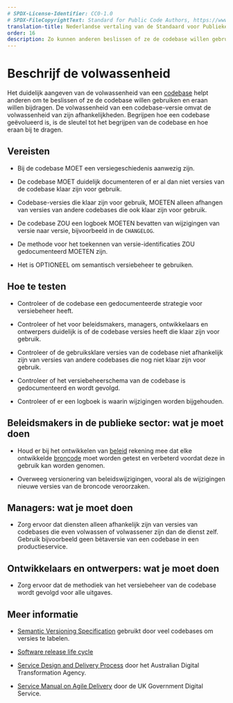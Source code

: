 ```yaml
---
# SPDX-License-Identifier: CC0-1.0
# SPDX-FileCopyrightText: Standard for Public Code Authors, https://www.standardforpubliccode.org/AUTHORS.html
translation-title: Nederlandse vertaling van de Standaard voor Publieke Code
order: 16
description: Zo kunnen anderen beslissen of ze de codebase willen gebruiken en eraan willen bijdragen.
---
```


# Beschrijf de volwassenheid

Het duidelijk aangeven van de volwassenheid van een [codebase](../glossary.html#codebase) helpt anderen om te beslissen of ze de codebase willen gebruiken en eraan willen bijdragen. De volwassenheid van een codebase-versie omvat de volwassenheid van zijn afhankelijkheden. Begrijpen hoe een codebase geëvolueerd is, is de sleutel tot het begrijpen van de codebase en hoe eraan bij te dragen.

## Vereisten

- Bij de codebase MOET een versiegeschiedenis aanwezig zijn.

- De codebase MOET duidelijk documenteren of er al dan niet versies van de codebase klaar zijn voor gebruik.

- Codebase-versies die klaar zijn voor gebruik, MOETEN alleen afhangen van versies van andere codebases die ook klaar zijn voor gebruik.

- De codebase ZOU een logboek MOETEN bevatten van wijzigingen van versie naar versie, bijvoorbeeld in de `CHANGELOG`.

- De methode voor het toekennen van versie-identificaties ZOU gedocumenteerd MOETEN zijn.

- Het is OPTIONEEL om semantisch versiebeheer te gebruiken.

## Hoe te testen

- Controleer of de codebase een gedocumenteerde strategie voor versiebeheer heeft.

- Controleer of het voor beleidsmakers, managers, ontwikkelaars en ontwerpers duidelijk is of de codebase versies heeft die klaar zijn voor gebruik.

- Controleer of de gebruiksklare versies van de codebase niet afhankelijk zijn van versies van andere codebases die nog niet klaar zijn voor gebruik.

- Controleer of het versiebeheerschema van de codebase is gedocumenteerd en wordt gevolgd.

- Controleer of er een logboek is waarin wijzigingen worden bijgehouden.

## Beleidsmakers in de publieke sector: wat je moet doen

- Houd er bij het ontwikkelen van [beleid](../glossary.html#beleid) rekening mee dat elke ontwikkelde [broncode](../glossary.html#broncode) moet worden getest en verbeterd voordat deze in gebruik kan worden genomen.

- Overweeg versionering van beleidswijzigingen, vooral als de wijzigingen nieuwe versies van de broncode veroorzaken.

## Managers: wat je moet doen

- Zorg ervoor dat diensten alleen afhankelijk zijn van versies van codebases die even volwassen of volwassener zijn dan de dienst zelf. Gebruik bijvoorbeeld geen bètaversie van een codebase in een productieservice.

## Ontwikkelaars en ontwerpers: wat je moet doen

- Zorg ervoor dat de methodiek van het versiebeheer van de codebase wordt gevolgd voor alle uitgaves.

## Meer informatie

* [Semantic Versioning Specification](https://semver.org/) gebruikt door veel codebases om versies te labelen.

* [Software release life cycle](https://en.wikipedia.org/wiki/Software_release_life_cycle)

* [Service Design and Delivery Process](https://www.dta.gov.au/help-and-advice/build-and-improve-services/service-design-and-delivery-process) door het Australian Digital Transformation Agency.

* [Service Manual on Agile Delivery](https://www.gov.uk/service-manual/agile-delivery) door de UK Government Digital Service.

